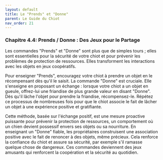 ```yaml
---
layout: default
title: Le "Prends" et "Donne"
parent: Le Guide du Chiot
nav_order: 21
---
```


### **Chapitre 4.4: Prends / Donne : Des Jeux pour le Partage**

Les commandes "Prends" et "Donne" sont plus que de simples tours ; elles sont essentielles pour la sécurité de votre chiot et pour prévenir les problèmes de protection de ressources. Elles transforment les interactions avec les objets en jeux coopératifs.

Pour enseigner "Prends", encouragez votre chiot à prendre un objet en le récompensant dès qu'il le saisit. La commande "Donne" est cruciale. Elle s'enseigne en proposant un échange : lorsque votre chiot a un objet en gueule, offrez-lui une friandise de plus grande valeur en disant "Donne". Dès qu'il lâche l'objet pour prendre la friandise, récompensez-le. Répétez ce processus de nombreuses fois pour que le chiot associe le fait de lâcher un objet à une expérience positive et gratifiante.

Cette méthode, basée sur l'échange positif, est une mesure proactive puissante pour prévenir la protection de ressources, un comportement où un chien devient possessif envers ses objets ou sa nourriture. En enseignant un "Donne" fiable, les propriétaires construisent une association positive avec le fait de renoncer à des objets, même précieux. Cela renforce la confiance du chiot et assure sa sécurité, par exemple s'il ramasse quelque chose de dangereux. Ces commandes deviennent des jeux amusants qui renforcent la coopération et la sécurité au quotidien. 